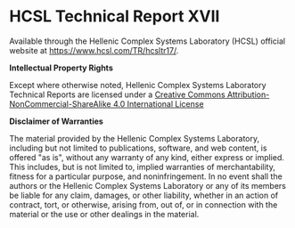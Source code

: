 # HCSL Technical Report XVII
 
Available through the Hellenic Complex Systems Laboratory (HCSL) official website at https://www.hcsl.com/TR/hcsltr17/.

**Intellectual Property Rights**

Except where otherwise noted, Hellenic Complex Systems Laboratory Technical Reports are licensed under a [Creative Commons Attribution-NonCommercial-ShareAlike 4.0 International License](https://creativecommons.org/licenses/by-nc-sa/4.0/)

**Disclaimer of Warranties**

The material provided by the Hellenic Complex Systems Laboratory, including but not limited to publications, software, and web content, is offered "as is", without any warranty of any kind, either express or implied. This includes, but is not limited to, implied warranties of merchantability, fitness for a particular purpose, and noninfringement. In no event shall the authors or the Hellenic Complex Systems Laboratory or any of its members be liable for any claim, damages, or other liability, whether in an action of contract, tort, or otherwise, arising from, out of, or in connection with the material or the use or other dealings in the material.